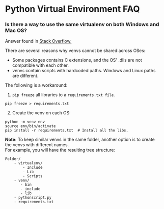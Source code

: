 # Python Virtual Environment FAQ

### Is there a way to use the same virtualenv on both Windows and Mac OS?
Answer found in [Stack Overflow.](https://stackoverflow.com/questions/42733542/how-to-use-the-same-python-virtualenv-on-both-windows-and-linux)

There are several reasons why venvs cannot be shared across OSes:
* Some packages contains C extensions, and the OS' .dlls are not compatible with each other.
* venvs contain scripts with hardcoded paths. Windows and Linux paths are different.

The following is a workaround:
1. `pip freeze` all libraries to a `requirements.txt file`.

```
pip freeze > requirements.txt
```

2. Create the venv on each OS:
```
python -m venv env
source env/bin/activate
pip install -r requirements.txt  # Install all the libs.
```

**Note:**
To keep similar venvs in the same folder, another option is to create the venvs with different names.    
For example, you will have the resulting tree structure:
```
Folder/
    - virtualenv/
        - Include
        - Lib
        - Scripts
    - venv/
       - bin
       - include
       - lib
    - pythonscript.py
    - requirements.txt

```



